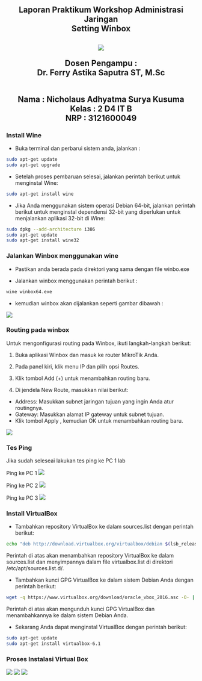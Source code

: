 <div align="center">
  <h2>Laporan Praktikum Workshop Administrasi Jaringan<br/>Setting Winbox<h2/>
  
  <img src="../asset/Logo_PENS.png" />
   
  <p align="center">
    Dosen Pengampu :
    <br />
    Dr. Ferry Astika Saputra ST, M.Sc
    <br/><br/>
    <p>
    Nama : Nicholaus Adhyatma Surya Kusuma <br/>
    Kelas : 2 D4 IT B <br/>
    NRP : 3121600049 <br/> 
    </p>
  </p>
</div>

### Install Wine

- Buka terminal dan perbarui sistem anda, jalankan :

```sh
sudo apt-get update
sudo apt-get upgrade
```

- Setelah proses pembaruan selesai, jalankan perintah berikut untuk menginstal Wine:

```sh
sudo apt-get install wine
```

- Jika Anda menggunakan sistem operasi Debian 64-bit, jalankan perintah berikut untuk menginstal dependensi 32-bit yang diperlukan untuk menjalankan aplikasi 32-bit di Wine:

```sh
sudo dpkg --add-architecture i386
sudo apt-get update
sudo apt-get install wine32
```

### Jalankan Winbox menggunakan wine

- Pastikan anda berada pada direktori yang sama dengan file winbo.exe

- Jalankan winbox menggunakan perintah berikut :

```sh
wine winbox64.exe
```

- kemudian winbox akan dijalankan seperti gambar dibawah :

<img src="./asset/winbox.png" />

### Routing pada winbox

Untuk mengonfigurasi routing pada Winbox, ikuti langkah-langkah berikut:

1. Buka aplikasi Winbox dan masuk ke router MikroTik Anda.

2. Pada panel kiri, klik menu IP dan pilih opsi Routes.

3. Klik tombol Add (+) untuk menambahkan routing baru.

4. Di jendela New Route, masukkan nilai berikut:

- Address: Masukkan subnet jaringan tujuan yang ingin Anda atur routingnya.
- Gateway: Masukkan alamat IP gateway untuk subnet tujuan.
- Klik tombol Apply , kemudian OK untuk menambahkan routing baru.

<img src="./asset/routing.png" />

### Tes Ping

Jika sudah seleseai lakukan tes ping ke PC 1 lab

Ping ke PC 1
<img src="./asset/ping1.png" />

Ping ke PC 2
<img src="./asset/routing2.png" />

Ping ke PC 3
<img src="./asset/routing3.png" />

### Install VirtualBox

- Tambahkan repository VirtualBox ke dalam sources.list dengan perintah berikut:

```sh
echo "deb http://download.virtualbox.org/virtualbox/debian $(lsb_release -sc) contrib" | sudo tee /etc/apt/sources.list.d/virtualbox.list
```
Perintah di atas akan menambahkan repository VirtualBox ke dalam sources.list dan menyimpannya dalam file virtualbox.list di direktori /etc/apt/sources.list.d/.

- Tambahkan kunci GPG VirtualBox ke dalam sistem Debian Anda dengan perintah berikut:

```sh
wget -q https://www.virtualbox.org/download/oracle_vbox_2016.asc -O- | sudo apt-key add -

```

Perintah di atas akan mengunduh kunci GPG VirtualBox dan menambahkannya ke dalam sistem Debian Anda.

- Sekarang Anda dapat menginstal VirtualBox dengan perintah berikut:

```sh
sudo apt-get update
sudo apt-get install virtualbox-6.1


```

### Proses Instalasi Virtual Box

<img  src="./asset/vb.png"/>
<img  src="./asset/vb2.png"/>
<img  src="./asset/vb3.png"/>

